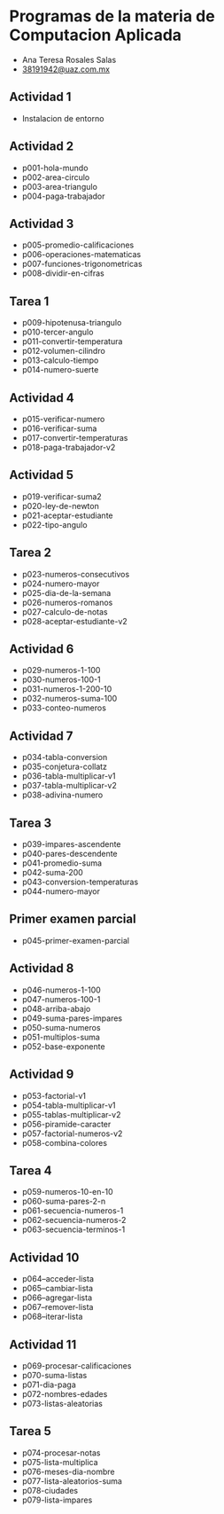 # Programas de la materia de Computacion Aplicada
- Ana Teresa Rosales Salas
- 38191942@uaz.com.mx

## Actividad 1
- Instalacion de entorno 

## Actividad 2
- p001-hola-mundo
- p002-area-circulo
- p003-area-triangulo
- p004-paga-trabajador

## Actividad 3
- p005-promedio-calificaciones
- p006-operaciones-matematicas
- p007-funciones-trigonometricas
- p008-dividir-en-cifras

## Tarea 1 
- p009-hipotenusa-triangulo
- p010-tercer-angulo
- p011-convertir-temperatura
- p012-volumen-cilindro
- p013-calculo-tiempo
- p014-numero-suerte

## Actividad 4 
- p015-verificar-numero
- p016-verificar-suma
- p017-convertir-temperaturas
- p018-paga-trabajador-v2

## Actividad 5
- p019-verificar-suma2
- p020-ley-de-newton
- p021-aceptar-estudiante
- p022-tipo-angulo

## Tarea 2
- p023-numeros-consecutivos
- p024-numero-mayor
- p025-dia-de-la-semana
- p026-numeros-romanos
- p027-calculo-de-notas
- p028-aceptar-estudiante-v2 

## Actividad 6
- p029-numeros-1-100
- p030-numeros-100-1
- p031-numeros-1-200-10
- p032-numeros-suma-100
- p033-conteo-numeros

## Actividad 7
- p034-tabla-conversion
- p035-conjetura-collatz
- p036-tabla-multiplicar-v1
- p037-tabla-multiplicar-v2
- p038-adivina-numero

## Tarea 3
- p039-impares-ascendente
- p040-pares-descendente
- p041-promedio-suma
- p042-suma-200
- p043-conversion-temperaturas
- p044-numero-mayor

## Primer examen parcial
- p045-primer-examen-parcial

## Actividad 8
- p046-numeros-1-100  
- p047-numeros-100-1  
- p048-arriba-abajo
- p049-suma-pares-impares
- p050-suma-numeros
- p051-multiplos-suma
- p052-base-exponente

## Actividad 9 
- p053-factorial-v1
- p054-tabla-multiplicar-v1
- p055-tablas-multiplicar-v2
- p056-piramide-caracter
- p057-factorial-numeros-v2
- p058-combina-colores

## Tarea 4

- p059-numeros-10-en-10
- p060-suma-pares-2-n
- p061-secuencia-numeros-1
- p062-secuencia-numeros-2
- p063-secuencia-terminos-1

## Actividad 10
- p064–acceder-lista
- p065–cambiar-lista
- p066–agregar-lista
- p067–remover-lista
- p068–iterar-lista

## Actividad 11
- p069-procesar-calificaciones
- p070-suma-listas
- p071-dia-paga
- p072-nombres-edades
- p073-listas-aleatorias

## Tarea 5
- p074-procesar-notas
- p075-lista-multiplica
- p076-meses-dia-nombre
- p077-lista-aleatorios-suma
- p078-ciudades
- p079-lista-impares